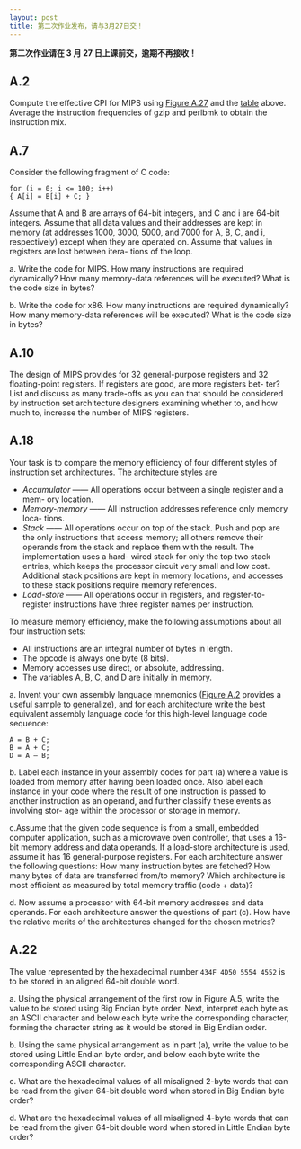 ```yaml
---
layout: post
title: 第二次作业发布，请与3月27日交！
---
```



**第二次作业请在 3 月 27 日上课前交，逾期不再接收！**


## A.2

Compute the effective CPI for MIPS using [Figure A.27](../../figures/figureA.27.png) and the [table](../../figures/table.png)
above.  Average  the  instruction  frequencies  of  gzip  and  perlbmk  to  obtain  the
instruction mix.


## A.7

Consider the following fragment of C code:

	for (i = 0; i <= 100; i++)
	{ A[i] = B[i] + C; }

Assume that A and B are arrays of 64-bit integers, and C and i are 64-bit integers.  Assume  that  all  data  values  and  their  addresses  are  kept  in  memory  (at
addresses  1000,  3000,  5000,  and  7000  for  A,  B,  C,  and  i,  respectively)  except
when they are operated on. Assume that values in registers are lost between itera-
tions of the loop.

a.  Write  the  code  for  MIPS.  How  many  instructions  are
required dynamically? How many memory-data references will be executed?
What is the code size in bytes?

b. Write  the  code  for  x86.  How  many  instructions  are  required
dynamically? How many memory-data references will be executed? What is
the code size in bytes?



## A.10

The design of MIPS provides for 32 general-purpose registers and 32 floating-point registers. If registers are good, are more registers bet-
ter? List and discuss as many trade-offs as you can that should be considered by
instruction set architecture designers  examining  whether to, and how much to,
increase the number of MIPS registers.


## A.18

Your task is  to compare the memory efficiency of  four  different
styles of instruction set architectures. The architecture styles are

* *Accumulator* —— All operations occur between a single register and a mem-
ory location.
* *Memory-memory* —— All instruction addresses reference only memory loca-
tions.
* *Stack* —— All operations occur on top of the stack. Push and pop are the only
instructions that access memory; all others remove their operands from the
stack and replace them with the result. The implementation uses a hard-
wired stack for only the top two stack entries, which keeps the processor
circuit  very  small  and  low  cost.  Additional  stack  positions  are  kept  in
memory locations, and accesses to these stack positions require memory
references.
* *Load-store* —— All operations occur in registers, and register-to-register instructions have three register names per instruction.

To  measure  memory  efficiency,  make  the  following  assumptions  about  all
four instruction sets:

* All instructions are an integral number of bytes in length.
* The opcode is always one byte (8 bits).
* Memory accesses use direct, or absolute, addressing.
* The variables A, B, C, and D are initially in memory.

a. Invent your own assembly language mnemonics ([Figure A.2](../../figures/figureA.2.png)
provides a useful sample to generalize), and for each architecture write the
best  equivalent  assembly  language  code  for  this  high-level  language  code
sequence:

	A = B + C;
	B = A + C;
	D = A – B;
  
b. Label each instance in your assembly codes for part (a) where a
value is loaded from memory after having been loaded once. Also label each
instance in your code where the result of one instruction is passed to another
instruction as an operand, and further classify these events as involving stor-
age within the processor or storage in memory.

c.Assume that the given code sequence is from a small, embedded
computer application, such as a microwave oven controller, that uses a 16-bit
memory  address  and  data  operands.  If  a  load-store  architecture  is  used,
assume it has 16 general-purpose registers. For each architecture answer the
following  questions:  How  many  instruction  bytes  are  fetched?  How  many
bytes  of  data  are  transferred  from/to  memory?  Which  architecture  is  most
efficient as measured by total memory traffic (code + data)?

d. Now assume a processor with 64-bit memory addresses and data
operands. For each architecture answer the questions of part (c). How have
the relative merits of the architectures changed for the chosen metrics?


## A.22

The  value  represented  by  the  hexadecimal  number  `434F 4D50 5554 4552` is 
to be stored in an aligned 64-bit double word.

a. Using  the  physical  arrangement  of  the  first  row  in  Figure  A.5,
write the value to be stored using Big Endian byte order. Next, interpret each
byte as an ASCII character and below each byte write the corresponding character, 
forming the character string as it would be stored in Big Endian order.

b. Using  the  same  physical  arrangement  as  in  part  (a),  write  the
value to be stored using Little Endian byte order, and below each byte write
the corresponding ASCII character.

c. What are the hexadecimal values of all misaligned 2-byte words
that  can  be  read  from  the  given  64-bit  double  word  when  stored  in  Big
Endian byte order?

d. What are the hexadecimal values of all misaligned 4-byte words
that  can  be  read  from  the  given  64-bit  double  word  when  stored  in  Little
Endian byte order?
